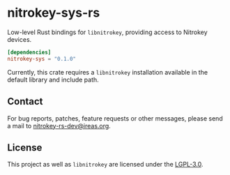 # nitrokey-sys-rs

Low-level Rust bindings for `libnitrokey`, providing access to Nitrokey
devices.

```toml
[dependencies]
nitrokey-sys = "0.1.0"
```

Currently, this crate requires a `libnitrokey` installation available in the
default library and include path.

## Contact

For bug reports, patches, feature requests or other messages, please send a
mail to [nitrokey-rs-dev@ireas.org][].

## License

This project as well as `libnitrokey` are licensed under the [LGPL-3.0][].

[`libnitrokey`]: https://github.com/nitrokey/libnitrokey
[nitrokey-rs-dev@ireas.org]: mailto:nitrokey-rs-dev@ireas.org
[LGPL-3.0]: https://opensource.org/licenses/lgpl-3.0.html
